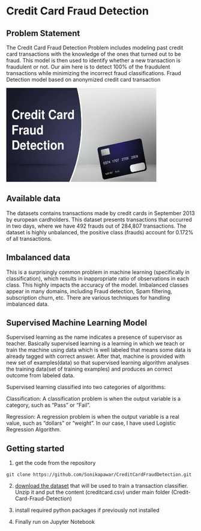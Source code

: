 # Credit Card Fraud Detection

## Problem Statement

The Credit Card Fraud Detection Problem includes modeling past credit card transactions with the knowledge of the ones that turned out to be fraud. This model is then used to identify whether a new transaction is fraudulent or not. Our aim here is to detect 100% of the fraudulent transactions while minimizing the incorrect fraud classifications.
Fraud Detection model based on anonymized credit card transaction

<img src="https://github.com/sagnikghoshcr7/images/blob/master/Credit%20Card%20Fraud%20Detection.jpg" width="400" height="250">

## Available data

The datasets contains transactions made by credit cards in September 2013 by european cardholders.
This dataset presents transactions that occurred in two days, where we have 492 frauds out of 284,807 transactions. The dataset is highly unbalanced, the positive class (frauds) account for 0.172% of all transactions.

## Imbalanced data

This is a surprisingly common problem in machine learning (specifically in classification), which results in inappropriate ratio of observations in each class. This highly impacts the accuracy of the model.
Imbalanced classes appear in many domains, including Fraud detection, Spam filtering, subscription churn, etc.
There are various techniques for handling imbalanced data.

## Supervised Machine Learning Model

Supervised learning as the name indicates a presence of supervisor as teacher. Basically supervised learning is a learning in which we teach or train the machine using data which is well labeled that means some data is already tagged with correct answer. After that, machine is provided with new set of examples(data) so that supervised learning algorithm analyses the training data(set of training examples) and produces an correct outcome from labeled data.

Supervised learning classified into two categories of algorithms:

Classification: A classification problem is when the output variable is a category, such as “Pass” or “Fail”.

Regression: A regression problem is when the output variable is a real value, such as “dollars” or “weight”.
In our case, I have used Logistic Regression Algorithm.

## Getting started

1. get the code from the repository
```
git clone https://github.com/Sonikapawar/CreditCardFraudDetection.git 
```
2. [download the dataset](https://kh3-ls-storage.s3.us-east-1.amazonaws.com/Updated%20Project%20guide%20data%20set/creditcard.csv) that will be used to train a transaction classifier. Unzip it and put the content (creditcard.csv) under main folder (Credit-Card-Fraud-Detection)

3. install required python packages if previously not installed

4. Finally run on Jupyter Notebook
